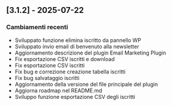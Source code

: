 
## [3.1.2] - 2025-07-22
### Cambiamenti recenti
- Sviluppato funzione elimina iscritto da pannello WP
- Sviluppato invio email di benvenuto alla newsletter
- Aggiornamento descrizione del plugin Email Marketing Plugin
- Fix esportazione CSV iscritti e download
- Fix esportazione CSV iscritti
- Fix bug e correzione creazione tabella iscritti
- Fix bug salvataggio iscritti
- Aggiornamento della versione del file principale del plugin
- Aggiorna roadmap nel README.md
- Sviluppo funzione esportazione CSV degli iscritti